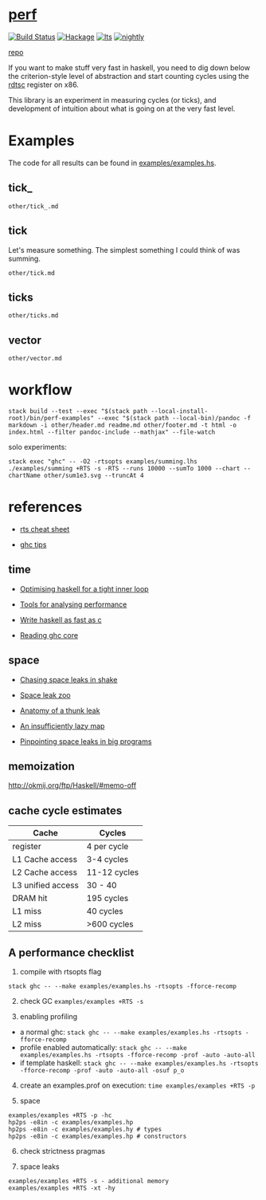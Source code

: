 [perf](https://tonyday567.github.io/perf/index.html)
===

[![Build Status](https://travis-ci.org/tonyday567/perf.svg)](https://travis-ci.org/tonyday567/perf) [![Hackage](https://img.shields.io/hackage/v/perf.svg)](https://hackage.haskell.org/package/perf) [![lts](https://www.stackage.org/package/perf/badge/lts)](http://stackage.org/lts/package/perf) [![nightly](https://www.stackage.org/package/perf/badge/nightly)](http://stackage.org/nightly/package/perf)

[repo](https://github.com/tonyday567/perf)

If you want to make stuff very fast in haskell, you need to dig down below the criterion-style level of abstraction and start counting cycles using the [rdtsc](https://en.wikipedia.org/wiki/Time_Stamp_Counter) register on x86.

This library is an experiment in measuring cycles (or ticks), and development of intuition about what is going on at the very fast level.

Examples
===

The code for all results can be found in [examples/examples.hs](examples/examples.hs).

tick_
---

```include
other/tick_.md
```

tick
---

Let's measure something.  The simplest something I could think of was summing.

```include
other/tick.md
```

ticks
---

```include
other/ticks.md
```

vector
---

```include
other/vector.md
```

workflow
===

```
stack build --test --exec "$(stack path --local-install-root)/bin/perf-examples" --exec "$(stack path --local-bin)/pandoc -f markdown -i other/header.md readme.md other/footer.md -t html -o index.html --filter pandoc-include --mathjax" --file-watch
```

solo experiments:

```
stack exec "ghc" -- -O2 -rtsopts examples/summing.lhs
./examples/summing +RTS -s -RTS --runs 10000 --sumTo 1000 --chart --chartName other/sum1e3.svg --truncAt 4
```


references
===

- [rts cheat sheet](https://www.cheatography.com/nash/cheat-sheets/ghc-and-rts-options/)

- [ghc tips](http://ghc.readthedocs.io/en/8.0.2/sooner.html)


time
---

- [Optimising haskell for a tight inner loop](http://neilmitchell.blogspot.co.uk/2014/01/optimising-haskell-for-tight-inner-loop.html)

- [Tools for analysing performance](http://stackoverflow.com/questions/3276240/tools-for-analyzing-performance-of-a-haskell-program/3276557#3276557)

- [Write haskell as fast as c](https://donsbot.wordpress.com/2008/05/06/write-haskell-as-fast-as-c-exploiting-strictness-laziness-and-recursion/)

- [Reading ghc core](http://stackoverflow.com/questions/6121146/reading-ghc-core)

space
---

- [Chasing space leaks in shake](http://neilmitchell.blogspot.com.au/2013/02/chasing-space-leak-in-shake.html)

- [Space leak zoo](http://blog.ezyang.com/2011/05/space-leak-zoo/)

- [Anatomy of a thunk leak](http://blog.ezyang.com/2011/05/anatomy-of-a-thunk-leak/)

- [An insufficiently lazy map](http://blog.ezyang.com/2011/05/an-insufficiently-lazy-map/)

- [Pinpointing space leaks in big programs](http://blog.ezyang.com/2011/06/pinpointing-space-leaks-in-big-programs/)

memoization
---

http://okmij.org/ftp/Haskell/#memo-off


cache cycle estimates
---------------------

| Cache             | Cycles         |
|-------------------|----------------|
| register          | 4 per cycle    |
| L1 Cache access   | 3-4 cycles     |
| L2 Cache access   | 11-12 cycles   |
| L3 unified access | 30 - 40        |
| DRAM hit          | 195 cycles     |
| L1 miss           | 40 cycles      |
| L2 miss           | &gt;600 cycles |

A performance checklist
---

1. compile with rtsopts flag

```
stack ghc -- --make examples/examples.hs -rtsopts -fforce-recomp
```

2.  check GC `examples/examples +RTS -s`

3.  enabling profiling

  - a normal ghc: `stack ghc -- --make examples/examples.hs -rtsopts -fforce-recomp`
  - profile enabled automatically: `stack ghc -- --make examples/examples.hs -rtsopts -fforce-recomp -prof -auto -auto-all`
  - if template haskell: `stack ghc -- --make examples/examples.hs -rtsopts -fforce-recomp -prof -auto -auto-all -osuf p_o`

4.  create an examples.prof on execution: `time examples/examples +RTS -p`

5.  space

```
examples/examples +RTS -p -hc
hp2ps -e8in -c examples/examples.hp
hp2ps -e8in -c examples/examples.hy # types
hp2ps -e8in -c examples/examples.hp # constructors
```

6.  check strictness pragmas

7.  space leaks

```
examples/examples +RTS -s - additional memory
examples/examples +RTS -xt -hy
```
